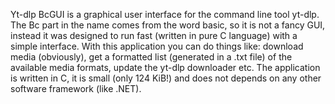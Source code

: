 Yt-dlp BcGUI is a graphical user interface for the command line tool yt-dlp.
The Bc part in the name comes from the word basic, so it is not a fancy GUI, instead it was designed to run fast (written in pure C language) with a simple interface. With this application you can do things like: download media (obviously), get a formatted list (generated in a .txt file) of the available media formats, update the yt-dlp downloader etc.
The application is written in C, it is small (only 124 KiB!) and does not depends on any other software framework (like .NET).
